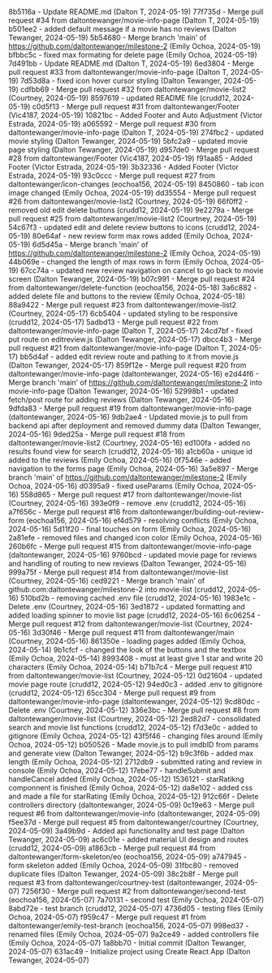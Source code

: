 8b5116a - Update README.md (Dalton T, 2024-05-19)
77f735d - Merge pull request #34 from daltontewanger/movie-info-page (Dalton T, 2024-05-19)
b501ee2 - added default message if a movie has no reviews (Dalton Tewanger, 2024-05-19)
5b54680 - Merge branch 'main' of https://github.com/daltontewanger/milestone-2 (Emily Ochoa, 2024-05-19)
bfbbc5c - fixed max formating for delete page (Emily Ochoa, 2024-05-19)
7d491bb - Update README.md (Dalton T, 2024-05-19)
6ed3804 - Merge pull request #33 from daltontewanger/movie-info-page (Dalton T, 2024-05-19)
7d53d8a - fixed icon hover cursor styling (Dalton Tewanger, 2024-05-19)
cdfbb69 - Merge pull request #32 from daltontewanger/movie-list2 (Courtney, 2024-05-19)
8597619 - updated README file (crudd12, 2024-05-19)
c0d5f13 - Merge pull request #31 from daltontewanger/Footer (Vic4187, 2024-05-19)
10821bc - Added Footer and Auto Adjustment (Victor Estrada, 2024-05-19)
a065592 - Merge pull request #30 from daltontewanger/movie-info-page (Dalton T, 2024-05-19)
274fbc2 - updated movie styling (Dalton Tewanger, 2024-05-19)
5bfc2a9 - updated movie page styling (Dalton Tewanger, 2024-05-19)
d957de0 - Merge pull request #28 from daltontewanger/Footer (Vic4187, 2024-05-19)
f91aa85 - Added Footer (Victor Estrada, 2024-05-19)
3b32336 - Added Footer (Victor Estrada, 2024-05-19)
93c0ccc - Merge pull request #27 from daltontewanger/icon-changes (eochoa156, 2024-05-19)
8450860 - tab icon image changed (Emily Ochoa, 2024-05-19)
dd35554 - Merge pull request #26 from daltontewanger/movie-list2 (Courtney, 2024-05-19)
66f0ff2 - removed old edit delete buttons (crudd12, 2024-05-19)
9e2279a - Merge pull request #25 from daltontewanger/movie-list2 (Courtney, 2024-05-19)
54c67f3 - updated edit and delete review buttons to icons (crudd12, 2024-05-19)
80e64af - new review form max rows added (Emily Ochoa, 2024-05-19)
6d5d45a - Merge branch 'main' of https://github.com/daltontewanger/milestone-2 (Emily Ochoa, 2024-05-19)
44b069e - changed the length of max rows in form (Emily Ochoa, 2024-05-19)
67cc74a - updated new review navigation on cancel to go back to movie screen (Dalton Tewanger, 2024-05-19)
b07c991 - Merge pull request #24 from daltontewanger/delete-function (eochoa156, 2024-05-18)
3a6c882 - added delete file and buttons to the review (Emily Ochoa, 2024-05-18)
88a9422 - Merge pull request #23 from daltontewanger/movie-list2 (Courtney, 2024-05-17)
6cb5404 - updated styling to be responsive (crudd12, 2024-05-17)
5adbd13 - Merge pull request #22 from daltontewanger/movie-info-page (Dalton T, 2024-05-17)
24cd7bf - fixed put route on editreview.js (Dalton Tewanger, 2024-05-17)
dbcc4b3 - Merge pull request #21 from daltontewanger/movie-info-page (Dalton T, 2024-05-17)
bb5d4af - added edit review route and pathing to it from movie.js (Dalton Tewanger, 2024-05-17)
859f12e - Merge pull request #20 from daltontewanger/movie-info-page (daltontewanger, 2024-05-16)
e2d44f6 - Merge branch 'main' of https://github.com/daltontewanger/milestone-2 into movie-info-page (Dalton Tewanger, 2024-05-16)
52998b1 - updated fetch/post route for adding reviews (Dalton Tewanger, 2024-05-16)
9dfda83 - Merge pull request #19 from daltontewanger/movie-info-page (daltontewanger, 2024-05-16)
9db2ae4 - Updated movie.js to pull from backend api after deployment and removed dummy data (Dalton Tewanger, 2024-05-16)
9ded25a - Merge pull request #18 from daltontewanger/movie-list2 (Courtney, 2024-05-16)
ed100fa - added no results found view for search (crudd12, 2024-05-16)
a1cb60a - unique id added to the reviews (Emily Ochoa, 2024-05-16)
0f7546e - added navigation to the forms page (Emily Ochoa, 2024-05-16)
3a5e897 - Merge branch 'main' of https://github.com/daltontewanger/milestone-2 (Emily Ochoa, 2024-05-16)
d0395a9 - fixed useParams (Emily Ochoa, 2024-05-16)
558d865 - Merge pull request #17 from daltontewanger/movie-list (Courtney, 2024-05-16)
393e0f9 - remove .env (crudd12, 2024-05-16)
a7f656c - Merge pull request #16 from daltontewanger/building-out-review-form (eochoa156, 2024-05-16)
ef4d579 - resolving conflicts (Emily Ochoa, 2024-05-16)
5d11f20 - final touches on form (Emily Ochoa, 2024-05-16)
2a81efe - removed files and changed icon color (Emily Ochoa, 2024-05-16)
260b6fc - Merge pull request #15 from daltontewanger/movie-info-page (daltontewanger, 2024-05-16)
9760bcd - updated movie page for reviews and handling of routing to new reviews (Dalton Tewanger, 2024-05-16)
999a75f - Merge pull request #14 from daltontewanger/movie-list (Courtney, 2024-05-16)
ced9221 - Merge branch 'main' of github.com:daltontewanger/milestone-2 into movie-list (crudd12, 2024-05-16)
510bd2b - removing cached .env file (crudd12, 2024-05-16)
1983e1c - Delete .env (Courtney, 2024-05-16)
3ed1872 - updated formatting and added loading spinner to movie list page (crudd12, 2024-05-16)
6c06254 - Merge pull request #12 from daltontewanger/movie-list (Courtney, 2024-05-16)
3d30f46 - Merge pull request #11 from daltontewanger/main (Courtney, 2024-05-16)
861350e - loading pages added (Emily Ochoa, 2024-05-14)
9b1cfcf - changed the look of the buttons and the textbox (Emily Ochoa, 2024-05-14)
8993408 - must at least give 1 star and write 20 characters (Emily Ochoa, 2024-05-14)
b71b7c4 - Merge pull request #10 from daltontewanger/movie-list (Courtney, 2024-05-12)
0d21604 - updated movie page route (crudd12, 2024-05-12)
94ed0c3 - added .env to gitignore (crudd12, 2024-05-12)
65cc304 - Merge pull request #9 from daltontewanger/movie-info-page (daltontewanger, 2024-05-12)
9cd80dc - Delete .env (Courtney, 2024-05-12)
336e3bc - Merge pull request #8 from daltontewanger/movie-list (Courtney, 2024-05-12)
2ed82d7 - consolidated search and movie list functions (crudd12, 2024-05-12)
f7d3e0c - added to gitignore (Emily Ochoa, 2024-05-12)
43f5f46 - changing files around (Emily Ochoa, 2024-05-12)
b050526 - Made movie.js to pull imdbID from params and generate view (Dalton Tewanger, 2024-05-12)
b9c3f6b - added max length (Emily Ochoa, 2024-05-12)
2712db9 - submitted rating and review in console (Emily Ochoa, 2024-05-12)
17ebe77 - handleSubmit and handleCancel added (Emily Ochoa, 2024-05-12)
1536121 - starRatikng componnent is finished (Emily Ochoa, 2024-05-12)
da8e102 - added css and made a file for starRating (Emily Ochoa, 2024-05-12)
912c66f - Delete controllers directory (daltontewanger, 2024-05-09)
0c19e63 - Merge pull request #6 from daltontewanger/movie-info (daltontewanger, 2024-05-09)
f5ee37d - Merge pull request #5 from daltontewanger/courtney (Courtney, 2024-05-09)
3a49b9d - Added api functionality and test page (Dalton Tewanger, 2024-05-09)
ac6c01e - added material UI design and routes (crudd12, 2024-05-09)
a1863cb - Merge pull request #4 from daltontewanger/form-skeleton/eo (eochoa156, 2024-05-09)
a747945 - form skeleton added (Emily Ochoa, 2024-05-09)
31fbc80 - removed duplicate files (Dalton Tewanger, 2024-05-09)
38c2b8f - Merge pull request #3 from daltontewanger/courtney-test (daltontewanger, 2024-05-07)
7256f30 - Merge pull request #2 from daltontewanger/second-test (eochoa156, 2024-05-07)
7a70131 - second test (Emily Ochoa, 2024-05-07)
8abd72e - test branch (crudd12, 2024-05-07)
4736d05 - testing files (Emily Ochoa, 2024-05-07)
f959c47 - Merge pull request #1 from daltontewanger/emily-test-branch (eochoa156, 2024-05-07)
998ed37 - renamed files (Emily Ochoa, 2024-05-07)
9a2ce49 - added controllers file (Emily Ochoa, 2024-05-07)
1a8bb70 - Initial commit (Dalton Tewanger, 2024-05-07)
631ac49 - Initialize project using Create React App (Dalton Tewanger, 2024-05-07)